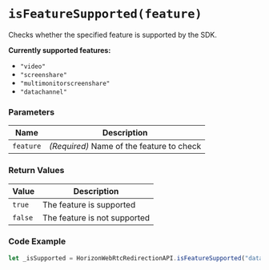 # `isFeatureSupported(feature)`

Checks whether the specified feature is supported by the SDK.

**Currently supported features:**
- `"video"`
- `"screenshare"`
- `"multimonitorscreenshare"`
- `"datachannel"`

### Parameters

| Name     | Description |
|----------|-------------|
| `feature` | *(Required)* Name of the feature to check |

### Return Values
| Value | Description |
|-------|-------------|
| `true`  | The feature is supported |
| `false` | The feature is not supported |

### Code Example
```js
let _isSupported = HorizonWebRtcRedirectionAPI.isFeatureSupported("datachannel");
```


